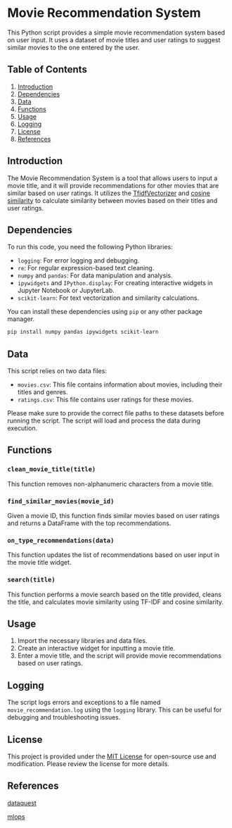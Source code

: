 
# Movie Recommendation System

This Python script provides a simple movie recommendation system based on user input. It uses a dataset of movie titles and user ratings to suggest similar movies to the one entered by the user.

## Table of Contents

1. [Introduction](#introduction)
2. [Dependencies](#dependencies)
3. [Data](#data)
4. [Functions](#functions)
5. [Usage](#usage)
6. [Logging](#logging)
7. [License](#license)
8. [References](#references)

## Introduction

The Movie Recommendation System is a tool that allows users to input a movie title, and it will provide recommendations for other movies that are similar based on user ratings. It utilizes the [TfidfVectorizer](https://scikit-learn.org/stable/modules/generated/sklearn.feature_extraction.text.TfidfVectorizer.html) and [cosine similarity](https://scikit-learn.org/stable/modules/generated/sklearn.metrics.pairwise.cosine_similarity.html) to calculate similarity between movies based on their titles and user ratings.

## Dependencies

To run this code, you need the following Python libraries:

- `logging`: For error logging and debugging.
- `re`: For regular expression-based text cleaning.
- `numpy` and `pandas`: For data manipulation and analysis.
- `ipywidgets` and `IPython.display`: For creating interactive widgets in Jupyter Notebook or JupyterLab.
- `scikit-learn`: For text vectorization and similarity calculations.

You can install these dependencies using `pip` or any other package manager.

```bash
pip install numpy pandas ipywidgets scikit-learn
```

## Data

This script relies on two data files:

- `movies.csv`: This file contains information about movies, including their titles and genres.
- `ratings.csv`: This file contains user ratings for these movies.

Please make sure to provide the correct file paths to these datasets before running the script. The script will load and process the data during execution.

## Functions

### `clean_movie_title(title)`

This function removes non-alphanumeric characters from a movie title.

### `find_similar_movies(movie_id)`

Given a movie ID, this function finds similar movies based on user ratings and returns a DataFrame with the top recommendations.

### `on_type_recommendations(data)`

This function updates the list of recommendations based on user input in the movie title widget.

### `search(title)`

This function performs a movie search based on the title provided, cleans the title, and calculates movie similarity using TF-IDF and cosine similarity.

## Usage

1. Import the necessary libraries and data files.
2. Create an interactive widget for inputting a movie title.
3. Enter a movie title, and the script will provide movie recommendations based on user ratings.

## Logging

The script logs errors and exceptions to a file named `movie_recommendation.log` using the `logging` library. This can be useful for debugging and troubleshooting issues.

## License

This project is provided under the [MIT License](LICENSE) for open-source use and modification. Please review the license for more details.

## References

[dataquest](https://www.dataquest.io/)


[mlops](https://github.com/ivanovitchm/mlops)
